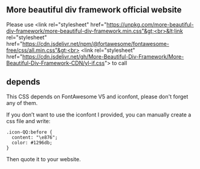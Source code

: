 ## More beautiful div framework official website
Please use &lt;link rel="stylesheet" href="https://unpkg.com/more-beautiful-div-framework/more-beautiful-div-framework.min.css"&gt;<br>&lt;link rel="stylesheet" href="https://cdn.jsdelivr.net/npm/@fortawesome/fontawesome-free/css/all.min.css"&gt;<br>
    &lt;link rel="stylesheet" href="https://cdn.jsdelivr.net/gh/More-Beautiful-Div-Framework/More-Beautiful-Div-Framework-CDN/yl-if.css"&gt; to call
## depends
This CSS depends on FontAwesome V5 and iconfont, please don't forget any of them.

If you don’t want to use the iconfont I provided, you can manually create a css file and write:
```
.icon-QQ:before {
  content: "\e876";
  color: #1296db;
}
```

Then quote it to your website.
